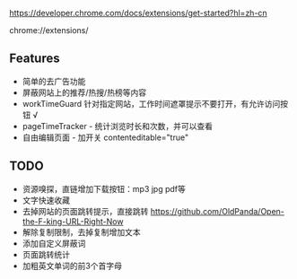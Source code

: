 https://developer.chrome.com/docs/extensions/get-started?hl=zh-cn

chrome://extensions/

## Features
 * 简单的去广告功能
 * 屏蔽网站上的推荐/热搜/热榜等内容
 * workTimeGuard 针对指定网站，工作时间遮罩提示不要打开，有允许访问按钮 √
 * pageTimeTracker -  统计浏览时长和次数，并可以查看
 * 自由编辑页面 - 加开关 contenteditable="true"

## TODO
 * 资源嗅探，直链增加下载按钮：mp3 jpg pdf等
 * 文字快速收藏
 * 去掉网站的页面跳转提示，直接跳转 https://github.com/OldPanda/Open-the-F-king-URL-Right-Now
 * 解除复制限制，去掉复制增加文本
 * 添加自定义屏蔽词
 * 页面跳转统计
 * 加粗英文单词的前3个首字母